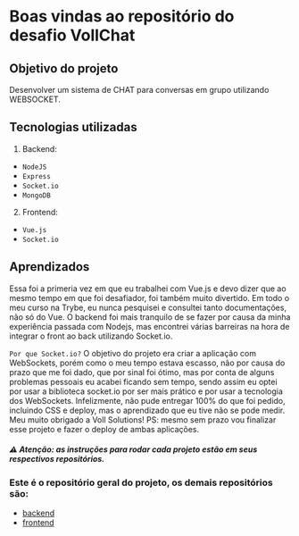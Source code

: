 # Boas vindas ao repositório do desafio VollChat

## Objetivo do projeto
Desenvolver um sistema de CHAT para conversas em grupo utilizando WEBSOCKET.

## Tecnologias utilizadas
1. Backend:
  * `NodeJS`
  * `Express`
  * `Socket.io`
  * `MongoDB`
2. Frontend:
  * `Vue.js`
  * `Socket.io`

## Aprendizados
Essa foi a primeria vez em que eu trabalhei com Vue.js e devo dizer que ao mesmo tempo em que foi desafiador, foi também muito divertido.
Em todo o meu curso na Trybe, eu nunca pesquisei e consultei tanto documentações, não só do Vue.
O backend foi mais tranquilo de se fazer por causa da minha experiência passada com Nodejs, mas encontrei várias barreiras na hora de integrar o front ao back utilizando Socket.io.

`Por que Socket.io?` O objetivo do projeto era criar a aplicação com WebSockets, porém como o meu tempo estava escasso, não por causa do prazo que me foi dado, que por sinal foi ótimo, mas por conta de alguns problemas pessoais eu acabei ficando sem tempo, sendo assim eu optei por usar a biblioteca socket.io por ser mais prático e por usar a tecnologia dos WebSockets.
Infelizmente, não pude entregar 100% do que foi pedido, incluindo CSS e deploy, mas o aprendizado que eu tive não se pode medir. Meu muito obrigado a Voll Solutions!
PS: mesmo sem prazo vou finalizar esse projeto e fazer o deploy de ambas aplicações.

##### ⚠️ Atenção: as instruções para rodar cada projeto estão em seus respectivos repositórios.

### Este é o repositório geral do projeto, os demais repositórios são:
  * [backend](https://github.com/alexandredamasceno/vollchat-backend)
  * [frontend](https://github.com/alexandredamasceno/vollchat-frontend)
